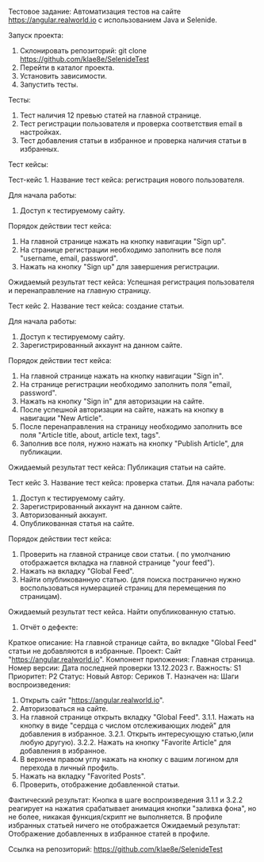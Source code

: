 Тестовое задание: Автоматизация тестов на сайте https://angular.realworld.io с использованием Java и Selenide.

Запуск проекта:
1. Склонировать репозиторий: git clone https://github.com/klae8e/SelenideTest
2. Перейти в каталог проекта.
3. Установить зависимости.
4. Запустить тесты.

Тесты:
1. Тест наличия 12 превью статей на главной странице.
2. Тест регистрации пользователя и проверка соответствия email в настройках.
3. Тест добавления статьи в избранное и проверка наличия статьи в избранных.

Тест кейсы:

Тест-кейс 1.
Название тест кейса: регистрация нового пользователя.

Для начала работы: 
1. Доступ к тестируемому сайту.

Порядок действии тест кейса:
1.	На главной странице нажать на кнопку навигации "Sign up".
2.	На странице регистрации необходимо заполнить все поля "username, email, password".
3.	Нажать на кнопку "Sign up" для завершения регистрации.
	
Ожидаемый результат тест кейса:
	Успешная регистрация пользователя и перенаправление на главную страницу.	

Тест кейс 2.
Название тест кейса: создание статьи.

Для начала работы: 
1.	Доступ к тестируемому сайту.
2.	Зарегистрированный аккаунт на данном сайте.
	
Порядок действии тест кейса:
1.	На главной странице нажать на кнопку навигации "Sign in".
2.	На странице регистрации необходимо заполнить поля "email, password".
3.	Нажать на кнопку "Sign in" для авторизации на сайте.
4.	После успешной авторизации на сайте, нажать на кнопку в навигации "New Article".
5.	После перенаправления на страницу необходимо заполнить все поля "Article title, about, article text, tags".
6.	Заполнив все поля, нужно нажать на кнопку "Publish Article", для публикации.
	
Ожидаемый результат тест кейса:
	Публикация статьи на сайте.

Тест кейс 3.
Название тест кейса: проверка статьи.
	Для начала работы: 
1.	Доступ к тестируемому сайту.
2.	Зарегистрированный аккаунт на данном сайте.
3.	Авторизованный аккаунт.
4.	Опубликованная статья на сайте.

Порядок действии тест кейса:
1.	Проверить на главной странице свои статьи. ( по умолчанию отображается вкладка на главной странице "your feed").
2.	Нажать на вкладку "Global Feed".
3.	Найти опубликованную статью. (для поиска постранично нужно воспользоваться нумерацией страниц для перемещения по страницам).

Ожидаемый результат тест кейса.
	Найти опубликованную статью.
 
 1. Отчёт о дефекте:

Краткое описание: На главной странице сайта, во вкладке "Global Feed" статьи не добавляются в избранные.
Проект: Сайт "https://angular.realworld.io".
Компонент приложения: Главная страница.
Номер версии: Дата последней проверки 13.12.2023 г.
Важность: S1
Приоритет: P2
Статус: Новый
Автор: Сериков Т.
Назначен на: 
Шаги воспроизведения: 
1. Открыть сайт "https://angular.realworld.io".
2. Авторизоваться на сайте.
3. На главной странице открыть вкладку "Global Feed".
	3.1.1. Нажать на кнопку в виде "сердца с числом отслеживающих людей" для добавления в избранное.
	3.2.1. Открыть интересующую статью,(или любую другую).
	3.2.2. Нажать на кнопку "Favorite Article" для добавления в избранное.
4. В верхнем правом углу нажать на кнопку с вашим логином для перехода в личный профиль.
5. Нажать на вкладку "Favorited Posts".
6. Проверить, отображение добавленной статьи.

Фактический результат: Кнопка в шаге воспроизведения 3.1.1 и 3.2.2 реагирует на нажатия срабатывает анимация кнопки "заливка фона", но не более, никакая функция/скрипт не выполняется. В профиле избранных статьей ничего не отображается
Ожидаемый результат: Отображение добавленных в избранное статей в профиле.

Ссылка на репозиторий: https://github.com/klae8e/SelenideTest

